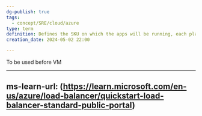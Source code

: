 ```yaml
---
dg-publish: true
tags:
  - concept/SRE/cloud/azure
type: term
definition: Defines the SKU on which the apps will be running, each plan belongs to one region
creation_date: 2024-05-02 22:00

---
```


To be used before VM 

---
ms-learn-url: (https://learn.microsoft.com/en-us/azure/load-balancer/quickstart-load-balancer-standard-public-portal)
---


